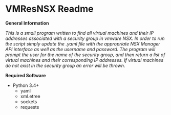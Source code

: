 # VMResNSX Readme
**General Information**

*This is a small program written to find all virtual machines and their IP addresses associated with a security group in vmware NSX.*
*In order to run the script simply update the .yaml file with the appropriate NSX Manager API interface as well as the username and password.*
*The program will prompt the user for the name of the security group, and then return a list of virtual machines and their corresponding IP addresses.*
*If virtual machines do not exist in the security group an error will be thrown.*

**Required Software**

* Python 3.4+
  * yaml
  * xml.etree
  * sockets
  * requests
